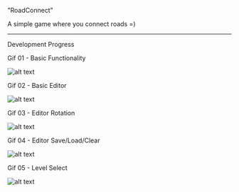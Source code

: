 "RoadConnect"

A simple game where you connect roads =)

-----------

Development Progress

Gif 01 - Basic Functionality

![alt text](https://i.imgur.com/ORrulLN.gif) 

Gif 02 - Basic Editor

![alt text](https://i.imgur.com/hhytIzS.gif) 

Gif 03 - Editor Rotation

![alt text](https://i.imgur.com/MgkChzp.gif) 

Gif 04 - Editor Save/Load/Clear

![alt text](https://i.imgur.com/0UYIsej.gif) 

Gif 05 - Level Select

![alt text](https://i.imgur.com/8zESPfx.gif) 